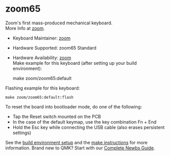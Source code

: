 # zoom65

Zoom's first mass-produced mechanical keyboard.  
More Info at [zoom](https://zoom65.com/).
​
* Keyboard Maintainer: [zoom](https://zoom65.com/)
* Hardware Supported: zoom65 Standard
* Hardware Availability: [zoom](https://zoom65.com/)  
​
Make example for this keyboard (after setting up your build environment):


    make zoom/zoom65:default

Flashing example for this keyboard:

    make zoom/zoom65:default:flash

To reset the board into bootloader mode, do one of the following:

* Tap the Reset switch mounted on the PCB
* In the case of the default keymap, use the key combination Fn + End
* Hold the Esc key while connecting the USB cable (also erases persistent settings)

See the [build environment setup](https://docs.qmk.fm/#/getting_started_build_tools) and the [make instructions](https://docs.qmk.fm/#/getting_started_make_guide) for more information. Brand new to QMK? Start with our [Complete Newbs Guide](https://docs.qmk.fm/#/newbs).
